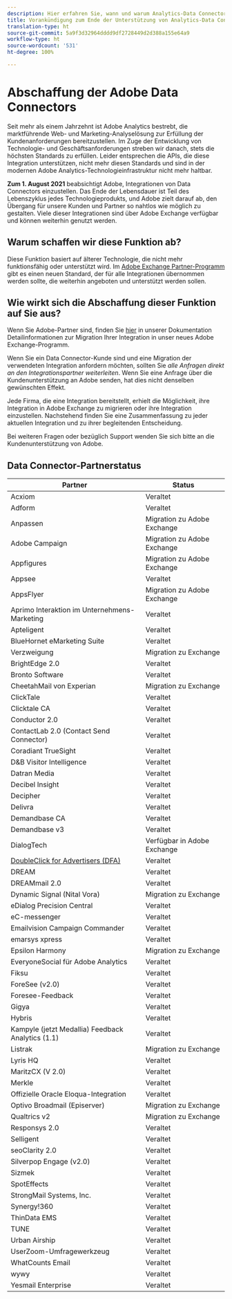 ```yaml
---
description: Hier erfahren Sie, wann und warum Analytics-Data Connectors nicht mehr unterstützt werden.
title: Vorankündigung zum Ende der Unterstützung von Analytics-Data Connectors
translation-type: ht
source-git-commit: 5a9f3d32964dddd9df2728449d2d388a155e64a9
workflow-type: ht
source-wordcount: '531'
ht-degree: 100%

---
```



# Abschaffung der Adobe Data Connectors

Seit mehr als einem Jahrzehnt ist Adobe Analytics bestrebt, die marktführende Web- und Marketing-Analyselösung zur Erfüllung der Kundenanforderungen bereitzustellen. Im Zuge der Entwicklung von Technologie- und Geschäftsanforderungen streben wir danach, stets die höchsten Standards zu erfüllen.  Leider entsprechen die APIs, die diese Integration unterstützen, nicht mehr diesen Standards und sind in der modernen Adobe Analytics-Technologieinfrastruktur nicht mehr haltbar.

**Zum 1. August 2021** beabsichtigt Adobe, Integrationen von Data Connectors einzustellen. Das Ende der Lebensdauer ist Teil des Lebenszyklus jedes Technologieprodukts, und Adobe zielt darauf ab, den Übergang für unsere Kunden und Partner so nahtlos wie möglich zu gestalten. Viele dieser Integrationen sind über Adobe Exchange verfügbar und können weiterhin genutzt werden.

## Warum schaffen wir diese Funktion ab?

Diese Funktion basiert auf älterer Technologie, die nicht mehr funktionsfähig oder unterstützt wird. Im [Adobe Exchange Partner-Programm](https://partners.adobe.com/exchangeprogram/experiencecloud) gibt es einen neuen Standard, der für alle Integrationen übernommen werden sollte, die weiterhin angeboten und unterstützt werden sollen.

## Wie wirkt sich die Abschaffung dieser Funktion auf Sie aus?

Wenn Sie Adobe-Partner sind, finden Sie [hier](https://adobeexchangeec.zendesk.com/hc/en-us/articles/360003867071-Adobe-Analytics-Integration-Tools) in unserer Dokumentation Detailinformationen zur Migration Ihrer Integration in unser neues Adobe Exchange-Programm.

Wenn Sie ein Data Connector-Kunde sind und eine Migration der verwendeten Integration anfordern möchten, sollten Sie *alle Anfragen direkt an den Integrationspartner weiterleiten*. Wenn Sie eine Anfrage über die Kundenunterstützung an Adobe senden, hat dies nicht denselben gewünschten Effekt.

Jede Firma, die eine Integration bereitstellt, erhielt die Möglichkeit, ihre Integration in Adobe Exchange zu migrieren oder ihre Integration einzustellen. Nachstehend finden Sie eine Zusammenfassung zu jeder aktuellen Integration und zu ihrer begleitenden Entscheidung.

Bei weiteren Fragen oder bezüglich Support wenden Sie sich bitte an die Kundenunterstützung von Adobe.

## Data Connector-Partnerstatus

| Partner | Status |
| --- | --- |
| Acxiom | Veraltet |
| Adform | Veraltet |
| Anpassen | Migration zu Adobe Exchange |
| Adobe Campaign | Migration zu Adobe Exchange |
| Appfigures | Migration zu Adobe Exchange |
| Appsee | Veraltet |
| AppsFlyer | Migration zu Adobe Exchange |
| Aprimo Interaktion im Unternehmens-Marketing | Veraltet |
| Apteligent | Veraltet |
| BlueHornet eMarketing Suite | Veraltet |
| Verzweigung | Migration zu Exchange |
| BrightEdge 2.0 | Veraltet |
| Bronto Software | Veraltet |
| CheetahMail von Experian | Migration zu Exchange |
| ClickTale | Veraltet |
| Clicktale CA | Veraltet |
| Conductor 2.0 | Veraltet |
| ContactLab 2.0 (Contact Send Connector) | Veraltet |
| Coradiant TrueSight | Veraltet |
| D&amp;B Visitor Intelligence | Veraltet |
| Datran Media | Veraltet |
| Decibel Insight | Veraltet |
| Decipher | Veraltet |
| Delivra | Veraltet |
| Demandbase CA | Veraltet |
| Demandbase v3 | Veraltet |
| DialogTech | Verfügbar in Adobe Exchange |
| [DoubleClick for Advertisers (DFA)](/help/import/data-connectors/dfa-data-connector-analytics/dfa-eol.md) | Veraltet |
| DREAM | Veraltet |
| DREAMmail 2.0 | Veraltet |
| Dynamic Signal (Nital Vora) | Migration zu Exchange |
| eDialog Precision Central | Veraltet |
| eC-messenger | Veraltet |
| Emailvision Campaign Commander | Veraltet |
| emarsys xpress | Veraltet |
| Epsilon Harmony | Migration zu Exchange |
| EveryoneSocial für Adobe Analytics | Veraltet |
| Fiksu | Veraltet |
| ForeSee (v2.0) | Veraltet |
| Foresee-Feedback | Veraltet |
| Gigya | Veraltet |
| Hybris | Veraltet |
| Kampyle (jetzt Medallia) Feedback Analytics (1.1) | Veraltet |
| Listrak | Migration zu Exchange |
| Lyris HQ | Veraltet |
| MaritzCX (V 2.0) | Veraltet |
| Merkle | Veraltet |
| Offizielle Oracle Eloqua-Integration | Veraltet |
| Optivo Broadmail (Episerver) | Migration zu Exchange |
| Qualtrics v2 | Migration zu Exchange |
| Responsys 2.0 | Veraltet |
| Selligent | Veraltet |
| seoClarity 2.0 | Veraltet |
| Silverpop Engage (v2.0) | Veraltet |
| Sizmek | Veraltet |
| SpotEffects | Veraltet |
| StrongMail Systems, Inc. | Veraltet |
| Synergy!360 | Veraltet |
| ThinData EMS | Veraltet |
| TUNE | Veraltet |
| Urban Airship | Veraltet |
| UserZoom-Umfragewerkzeug | Veraltet |
| WhatCounts Email | Veraltet |
| wywy | Veraltet |
| Yesmail Enterprise | Veraltet |
